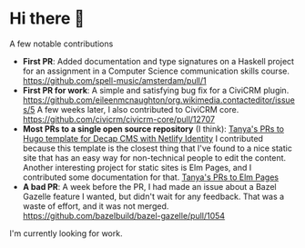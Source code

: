 # Hi there 👋

A few notable contributions

- **First PR**: Added documentation and type signatures on a Haskell project for an assignment in a Computer Science communication skills course.  https://github.com/spell-music/amsterdam/pull/1 
- **First PR for work**: A simple and satisfying bug fix for a CiviCRM plugin. https://github.com/eileenmcnaughton/org.wikimedia.contacteditor/issues/5  A few weeks later, I also contributed to CiviCRM core. https://github.com/civicrm/civicrm-core/pull/12707
- **Most PRs to a single open source repository** (I think): [Tanya's PRs to Hugo template for Decap CMS with Netlify Identity](https://github.com/decaporg/one-click-hugo-cms/pulls?q=is%3Apr+author%3Atanyabouman+)  I contributed because this template is the closest thing that I've found to a nice static site that has an easy way for non-technical people to edit the content.  Another interesting project for static sites is Elm Pages, and I contributed some documentation for that. [Tanya's PRs to Elm Pages](https://github.com/dillonkearns/elm-pages/pulls?q=is%3Apr+author%3Atanyabouman+)
- **A bad PR**: A week before the PR, I had made an issue about a Bazel Gazelle feature I wanted, but didn't wait for any feedback.  That was a waste of effort, and it was not merged. https://github.com/bazelbuild/bazel-gazelle/pull/1054

I'm currently looking for work.

<!--
**tanyabouman/tanyabouman** is a ✨ _special_ ✨ repository because its `README.md` (this file) appears on your GitHub profile.

Here are some ideas to get you started:

- 🔭 I’m currently working on ...
- 🌱 I’m currently learning ...
- 👯 I’m looking to collaborate on ...
- 🤔 I’m looking for help with ...
- 💬 Ask me about ...
- 📫 How to reach me: ...
- 😄 Pronouns: ...
- ⚡ Fun fact: ...
-->
